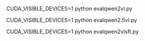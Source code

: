 CUDA_VISIBLE_DEVICES=1 python evalqwen2vl.py

CUDA_VISIBLE_DEVICES=1 python evalqwen2.5vl.py

CUDA_VISIBLE_DEVICES=1 python evalqwen2vlsft.py